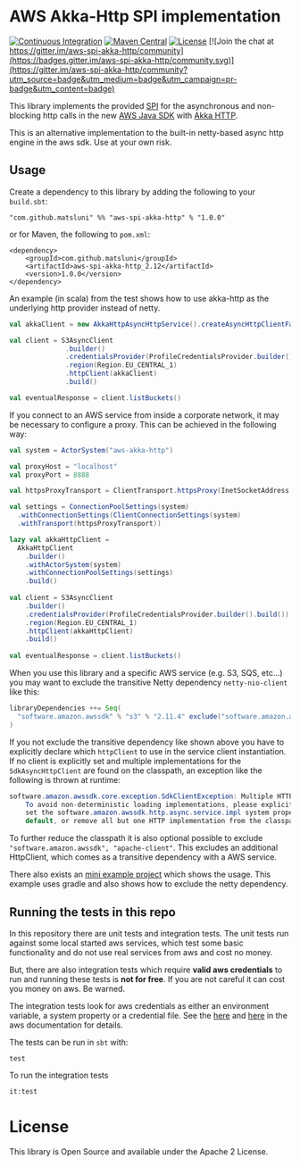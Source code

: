 # AWS Akka-Http SPI implementation 

[![Continuous Integration](https://github.com/matsluni/aws-spi-akka-http/actions/workflows/ci.yml/badge.svg)](https://github.com/matsluni/aws-spi-akka-http/actions/workflows/ci.yml)
[![Maven Central](https://maven-badges.herokuapp.com/maven-central/com.github.matsluni/aws-spi-akka-http_2.12/badge.svg)](https://maven-badges.herokuapp.com/maven-central/com.github.matsluni/aws-spi-akka-http_2.12)
[![License](http://img.shields.io/:license-Apache%202-brightgreen.svg)](http://www.apache.org/licenses/LICENSE-2.0.txt) [![Join the chat at https://gitter.im/aws-spi-akka-http/community](https://badges.gitter.im/aws-spi-akka-http/community.svg)](https://gitter.im/aws-spi-akka-http/community?utm_source=badge&utm_medium=badge&utm_campaign=pr-badge&utm_content=badge)

This library implements the provided [SPI](https://en.wikipedia.org/wiki/Service_provider_interface) for the asynchronous 
and non-blocking http calls in the new [AWS Java SDK](https://github.com/aws/aws-sdk-java-v2) with 
[Akka HTTP](https://github.com/akka/akka-http).

This is an alternative implementation to the built-in netty-based async http engine in the aws sdk. Use at your own risk.

## Usage

Create a dependency to this library by adding the following to your `build.sbt`:

    "com.github.matsluni" %% "aws-spi-akka-http" % "1.0.0"
    
or for Maven, the following to `pom.xml`:

```
<dependency>
    <groupId>com.github.matsluni</groupId>
    <artifactId>aws-spi-akka-http_2.12</artifactId>
    <version>1.0.0</version>
</dependency>
```

An example (in scala) from the test shows how to use akka-http as the underlying http provider instead of netty.

```scala
val akkaClient = new AkkaHttpAsyncHttpService().createAsyncHttpClientFactory().build()

val client = S3AsyncClient
              .builder()
              .credentialsProvider(ProfileCredentialsProvider.builder().build())
              .region(Region.EU_CENTRAL_1)
              .httpClient(akkaClient)
              .build()

val eventualResponse = client.listBuckets()
```

If you connect to an AWS service from inside a corporate network, it may be necessary to configure a proxy. This can be achieved in the following way:

```scala
val system = ActorSystem("aws-akka-http")

val proxyHost = "localhost"
val proxyPort = 8888

val httpsProxyTransport = ClientTransport.httpsProxy(InetSocketAddress.createUnresolved(proxyHost, proxyPort))

val settings = ConnectionPoolSettings(system)
  .withConnectionSettings(ClientConnectionSettings(system)
  .withTransport(httpsProxyTransport))

lazy val akkaHttpClient = 
  AkkaHttpClient
    .builder()
    .withActorSystem(system)
    .withConnectionPoolSettings(settings)
    .build()
    
val client = S3AsyncClient
	.builder()
	.credentialsProvider(ProfileCredentialsProvider.builder().build())
	.region(Region.EU_CENTRAL_1)
	.httpClient(akkaHttpClient)
	.build()
              
val eventualResponse = client.listBuckets()
```

When you use this library and a specific AWS service (e.g. S3, SQS, etc...) you may want to exclude the transitive
Netty dependency `netty-nio-client` like this:

```scala
libraryDependencies ++= Seq(
  "software.amazon.awssdk" % "s3" % "2.11.4" exclude("software.amazon.awssdk", "netty-nio-client")
)
```

If you not exclude the transitive dependency like shown above you have to explicitly declare which `httpClient` to use 
in the service client instantiation. If no client is explicitly set and multiple implementations for the `SdkAsyncHttpClient`
are found on the classpath, an exception like the following is thrown at runtime:

```java
software.amazon.awssdk.core.exception.SdkClientException: Multiple HTTP implementations were found on the classpath. 
    To avoid non-deterministic loading implementations, please explicitly provide an HTTP client via the client builders, 
    set the software.amazon.awssdk.http.async.service.impl system property with the FQCN of the HTTP service to use as the 
    default, or remove all but one HTTP implementation from the classpath
```

To further reduce the classpath it is also optional possible to exclude `"software.amazon.awssdk", "apache-client"`. 
This excludes an additional HttpClient, which comes as a transitive dependency with a AWS service.

There also exists an [mini example project](https://github.com/matsluni/aws-spi-akka-http-example) which shows the usage.
This example uses gradle and also shows how to exclude the netty dependency.

## Running the tests in this repo

In this repository there are unit tests and integration tests. The unit tests run against some local started aws 
services, which test some basic functionality and do not use real services from aws and cost no money. 

But, there are also integration tests which require **valid aws credentials** to run and running these tests is **not for free**. 
If you are not careful it can cost you money on aws. Be warned.

The integration tests look for aws credentials as either an environment variable, a system property or a credential file.
See the [here](https://docs.aws.amazon.com/sdk-for-java/v1/developer-guide/setup-credentials.html) and 
[here](https://docs.aws.amazon.com/sdk-for-java/v1/developer-guide/credentials.html) in the aws documentation for details.

The tests can be run in `sbt` with:

    test
    
To run the integration tests

    it:test



# License
This library is Open Source and available under the Apache 2 License.
